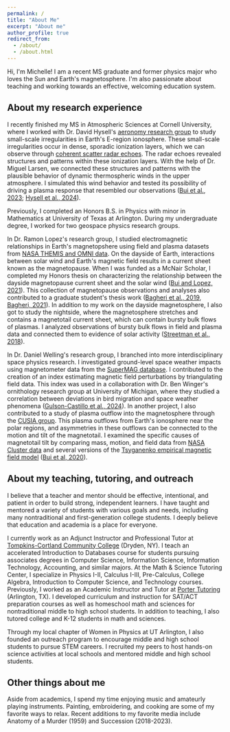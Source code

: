 ```yaml
---
permalink: /
title: "About Me"
excerpt: "About me"
author_profile: true
redirect_from: 
  - /about/
  - /about.html
---
```


Hi, I'm Michelle! I am a recent MS graduate and former physics major who loves the Sun and Earth's magnetosphere. I'm also passionate about teaching and working towards an effective, welcoming education system.

## About my research experience

I recently finished my MS in Atmospheric Sciences at Cornell University, where I worked with Dr. David Hysell's [aeronomy research group](http://landau.geo.cornell.edu) to study small-scale irregularities in Earth's E-region ionosphere. These small-scale irregularities occur in dense, sporadic ionization layers, which we can observe through [coherent scatter radar echoes](http://landau.geo.cornell.edu/zeman.html). The radar echoes revealed structures and patterns within these ionization layers. With the help of Dr. Miguel Larsen, we connected these structures and patterns with the plausible behavior of dynamic thermospheric winds in the upper atmosphere. I simulated this wind behavior and tested its possibility of driving a plasma response that resembled our observations ([Bui et al., 2023](https://doi.org/10.1029/2022JA030929); [Hysell et al., 2024](https://doi.org/10.1029/2024JA033088)).

Previously, I completed an Honors B.S. in Physics with minor in Mathematics at University of Texas at Arlington. During my undergraduate degree, I worked for two geospace physics research groups.

In Dr. Ramon Lopez's research group, I studied electromagnetic relationships in Earth's magnetopshere using field and plasma datasets from [NASA THEMIS and OMNI data](https://cdaweb.gsfc.nasa.gov). On the dayside of Earth, interactions between solar wind and Earth's magnetic field results in a current sheet known as the magnetopause. When I was funded as a McNair Scholar, I completed my Honors thesis on characterizing the relationship between the dayside magnetopause current sheet and the solar wind ([Bui and Lopez, 2021](http://hdl.handle.net/10106/29689)). This collection of magnetopause observations and analyses also contributed to a graduate student's thesis work ([Bagheri et al., 2019](https://meetings.aps.org/Meeting/TSF19/Session/H01.9), [Bagheri, 2021](https://mavmatrix.uta.edu/physics_dissertations/117/)). In addition to my work on the dayside magnetosphere, I also got to study the nightside, where the magnetosphere stretches and contains a magnetotail current sheet, which can contain bursty bulk flows of plasmas. I analyzed observations of bursty bulk flows in field and plasma data and connected them to evidence of solar activity ([Streetman et al., 2018](https://events.uta.edu/event/cos_aces_2018_research_symposium)). 

In Dr. Daniel Welling's research group, I branched into more interdisciplinary space physics research. I investigated ground-level space weather impacts using magnetometer data from the [SuperMAG database](https://supermag.jhuapl.edu). I contributed to the creation of an index estimating magnetic field perturbations by triangulating field data. This index was used in a collaboration with Dr. Ben Winger's ornithology research group at University of Michigan, where they studied a correlation between deviations in bird migration and space weather phenomena ([Gulson-Castillo et al., 2024](https://doi.org/10.1073/pnas.2306317120)). In another project, I also contributed to a study of plasma outflow into the magnetosphere through the [CUSIA group](https://cusia.uta.edu). This plasma outflows from Earth's ionosphere near the polar regions, and asymmetries in these outflows can be connected to the motion and tilt of the magnetotail. I examined the specific causes of magnetotail tilt by comparing mass, motion, and field data from [NASA Cluster data](https://cdaweb.gsfc.nasa.gov) and several versions of the [Tsyganenko empirical magnetic field model](https://doi.org/10.1016/0032-0633(89)90066-4) ([Bui et al, 2020](https://agu.confex.com/agu/fm20/meetingapp.cgi/Paper/737735)).

## About my teaching, tutoring, and outreach

I believe that a teacher and mentor should be effective, intentional, and patient in order to build strong, independent learners. I have taught and mentored a variety of students with various goals and needs, including many nontraditional and first-generation college students. I deeply believe that education and academia is a place for everyone.

I currently work as an Adjunct Instructor and Professional Tutor at [Tompkins-Cortland Community College](https://www.tompkinscortland.edu/library/tutoring-schedule) (Dryden, NY). I teach an accelerated Introduction to Databases course for students pursuing associates degrees in Computer Science, Information Science, Information Technology, Accounting, and similar majors. At the Math & Science Tutoring Center, I specialize in Physics I-II, Calculus I-III, Pre-Calculus, College Algebra, Introduction to Computer Science, and Technology courses. Previously, I worked as an Academic Instructor and Tutor at [Porter Tutoring](https://www.portertutoring.com) (Arlington, TX). I developed curriculum and instruction for SAT/ACT preparation courses as well as homeschool math and sciences for nontraditional middle to high school students. In addition to teaching, I also tutored college and K-12 students in math and sciences. 

Through my local chapter of Women in Physics at UT Arlington, I also founded an outreach program to encourage middle and high school students to pursue STEM careers. I recruited my peers to host hands-on science activities at local schools and mentored middle and high school students.

## Other things about me

Aside from academics, I spend my time enjoying music and amateurly playing instruments. Painting, embroidering, and cooking are some of my favorite ways to relax. Recent additions to my favorite media include Anatomy of a Murder (1959) and Succession (2018-2023).
